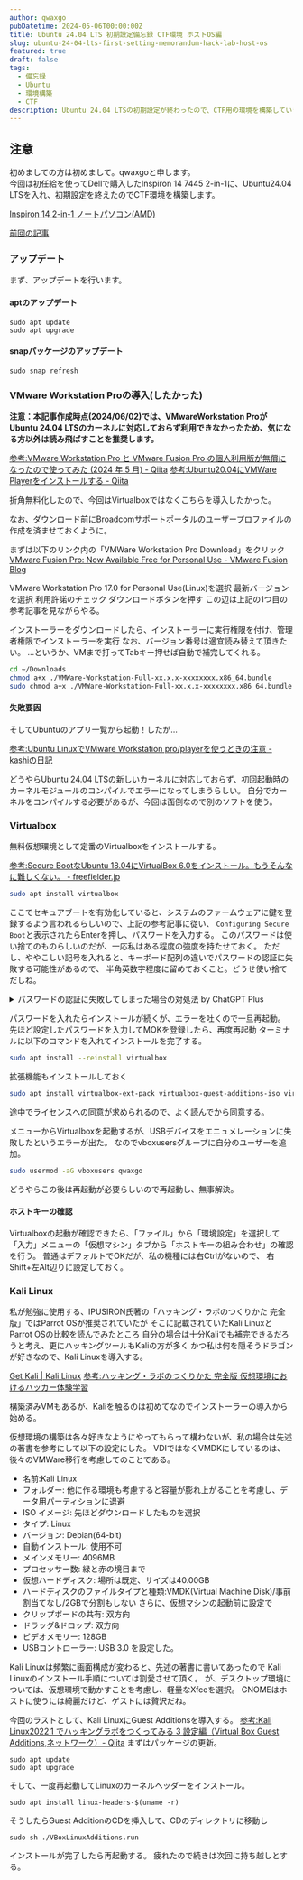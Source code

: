 ```yaml
---
author: qwaxgo
pubDatetime: 2024-05-06T00:00:00Z
title: Ubuntu 24.04 LTS 初期設定備忘録 CTF環境 ホストOS編
slug: ubuntu-24-04-lts-first-setting-memorandum-hack-lab-host-os
featured: true
draft: false
tags:
  - 備忘録
  - Ubuntu
  - 環境構築
  - CTF
description: Ubuntu 24.04 LTSの初期設定が終わったので、CTF用の環境を構築していきます。
---
```


## 注意

初めましての方は初めまして。qwaxgoと申します。  
今回は初任給を使ってDellで購入したInspiron 14 7445 2-in-1に、Ubuntu24.04 LTSを入れ、初期設定を終えたのでCTF環境を構築します。

[Inspiron 14 2-in-1 ノートパソコン(AMD)](https://www.dell.com/ja-jp/shop/laptops/amd/spd/inspiron-14-7445-2-in-1-laptop/oic7445200201monojp)

[前回の記事](https://qwaxgo.com/blog/ubuntu-24-04-lts-first-setting-memorandum-minimum/)

### アップデート

まず、アップデートを行います。

#### aptのアップデート

```
sudo apt update
sudo apt upgrade
```

#### snapパッケージのアップデート

```
sudo snap refresh
```

### VMware Workstation Proの導入(したかった)

**注意：本記事作成時点(2024/06/02)では、VMwareWorkstation ProがUbuntu 24.04 LTSのカーネルに対応しておらず利用できなかったため、気になる方以外は読み飛ばすことを推奨します。**

[参考:VMware Workstation Pro と VMware Fusion Pro の個人利用版が無償になったので使ってみた (2024 年 5 月) - Qiita](https://qiita.com/sanjushi003/items/b4ba2687f99412fd7c38)
[参考:Ubuntu20.04にVMWare Playerをインストールする - Qiita](https://qiita.com/kannkyo/items/b1cf86925ef5a6e30dfa)

折角無料化したので、今回はVirtualboxではなくこちらを導入したかった。

なお、ダウンロード前にBroadcomサポートポータルのユーザープロファイルの作成を済ませておくように。

まずは以下のリンク内の「VMWare Workstation Pro Download」をクリック
[VMware Fusion Pro: Now Available Free for Personal Use - VMware Fusion Blog](https://blogs.vmware.com/teamfusion/2024/05/fusion-pro-now-available-free-for-personal-use.html)

VMware Workstation Pro 17.0 for Personal Use(Linux)を選択
最新バージョンを選択
利用許諾のチェック
ダウンロードボタンを押す
この辺は上記の1つ目の参考記事を見ながらやる。

インストーラーをダウンロードしたら、インストーラーに実行権限を付け、管理者権限でインストーラーを実行
なお、バージョン番号は適宜読み替えて頂きたい。
…というか、VMまで打ってTabキー押せば自動で補完してくれる。

```bash
cd ~/Downloads
chmod a+x ./VMWare-Workstation-Full-xx.x.x-xxxxxxxx.x86_64.bundle
sudo chmod a+x ./VMWare-Workstation-Full-xx.x.x-xxxxxxxx.x86_64.bundle
```

#### 失敗要因

そしてUbuntuのアプリ一覧から起動！したが…

[参考:Ubuntu LinuxでVMware Workstation pro/playerを使うときの注意 - kashiの日記](http://verifiedby.me/adiary/0171#c2)

どうやらUbuntu 24.04 LTSの新しいカーネルに対応しておらず、初回起動時のカーネルモジュールのコンパイルでエラーになってしまうらしい。
自分でカーネルをコンパイルする必要があるが、今回は面倒なので別のソフトを使う。

### Virtualbox

無料仮想環境として定番のVirtualboxをインストールする。

[参考:Secure BootなUbuntu 18.04にVirtualBox 6.0をインストール。もうそんなに難しくない。 - freefielder.jp](https://freefielder.jp/blog/2019/09/secure-boot-ubuntu-vbox.html)

```bash
sudo apt install virtualbox
```

ここでセキュアブートを有効化していると、システムのファームウェアに鍵を登録するよう言われるらしいので、上記の参考記事に従い、
`Configuring Secure Boot`と表示されたらEnterを押し、パスワードを入力する。
このパスワードは使い捨てのものらしいのだが、一応私はある程度の強度を持たせておく。
ただし、ややこしい記号を入れると、キーボード配列の違いでパスワードの認証に失敗する可能性があるので、
半角英数字程度に留めておくこと。どうせ使い捨てだしね。

<details>
<summary>パスワードの認証に失敗してしまった場合の対処法 by ChatGPT Plus </summary>
セキュアブートを有効化した状態でUbuntuにVirtualBoxをインストールした際に、MOK（Machine Owner Key）の登録が必要ですが、認証に失敗してしまうことがあります。この状況に対処するためには、以下の手順を試してみてください。

1. **Shim-signedパッケージの再インストール**:

   - 端末を開いて以下のコマンドを実行します。
     ```bash
     sudo apt-get install --reinstall shim-signed
     ```

2. **MOKの再登録の準備**:

   - 再インストールが完了したら、以下のコマンドを実行してMOKの再登録を準備します。
     ```bash
     sudo mokutil --import /var/lib/shim-signed/mok/MOK.der
     ```
   - コマンドを実行すると、新しいパスワードを入力するよう求められます。このパスワードは再起動後にMOK登録画面で必要となりますので、忘れないようにしてください。

3. **システムの再起動**:

   - パスワードの入力が完了したら、システムを再起動します。
     ```bash
     sudo reboot
     ```

4. **MOK管理の画面**:

   - 再起動後、MOK管理の青い画面が表示されます。この画面で「Enroll MOK」を選択し、次に進みます。
   - パスワードを入力するよう求められますので、先ほど設定したパスワードを入力します。
   - 「Yes」を選択して登録を完了します。

5. **登録が完了しない場合**:
   - 上記手順でも問題が解決しない場合、次の方法を試してください。
     - BIOSまたはUEFI設定でセキュアブートを一時的に無効化し、VirtualBoxをインストールしてMOKの登録を完了させます。その後、セキュアブートを再度有効化します。

これらの手順でMOKの登録が完了し、VirtualBoxが正常に動作することを確認してください。問題が解決しない場合や追加のヘルプが必要な場合は、さらに詳細な情報を提供してください。

</details>

パスワードを入れたらインストールが続くが、エラーを吐くので一旦再起動。
先ほど設定したパスワードを入力してMOKを登録したら、再度再起動
ターミナルに以下のコマンドを入れてインストールを完了する。

```bash
sudo apt install --reinstall virtualbox
```

拡張機能もインストールしておく

```bash
sudo apt install virtualbox-ext-pack virtualbox-guest-additions-iso virtualbox-guest-utils virtualbox-guest-x11
```

途中でライセンスへの同意が求められるので、よく読んでから同意する。

メニューからVirtualboxを起動するが、USBデバイスをエニュメレーションに失敗したというエラーが出た。
なのでvboxusersグループに自分のユーザーを追加。

```bash
sudo usermod -aG vboxusers qwaxgo
```

どうやらこの後は再起動が必要らしいので再起動し、無事解決。

#### ホストキーの確認

Virtualboxの起動が確認できたら、「ファイル」から「環境設定」を選択して
「入力」メニューの「仮想マシン」タブから「ホストキーの組み合わせ」の確認を行う。
普通はデフォルトでOKだが、私の機種には右Ctrlがないので、
右Shift+左Alt辺りに設定しておく。

### Kali Linux

私が勉強に使用する、IPUSIRON氏著の「ハッキング・ラボのつくりかた 完全版」ではParrot OSが推奨されていたが
そこに記載されていたKali LinuxとParrot OSの比較を読んでみたところ
自分の場合は十分Kaliでも補完できるだろうと考え、更にハッキングツールもKaliの方が多く
かつ私は何を隠そうドラゴンが好きなので、Kali Linuxを導入する。

[Get Kali | Kali Linux](https://www.kali.org/get-kali/#kali-installer-images)
[参考:ハッキング・ラボのつくりかた 完全版 仮想環境におけるハッカー体験学習](https://www.seshop.com/product/detail/25094)

構築済みVMもあるが、Kaliを触るのは初めてなのでインストーラーの導入から始める。

仮想環境の構築は各々好きなようにやってもらって構わないが、私の場合は先述の著書を参考にして以下の設定にした。
VDIではなくVMDKにしているのは、後々のVMWare移行を考慮してのことである。

- 名前:Kali Linux
- フォルダー: 他に作る環境も考慮すると容量が膨れ上がることを考慮し、データ用パーティションに退避
- ISO イメージ: 先ほどダウンロードしたものを選択
- タイプ: Linux
- バージョン: Debian(64-bit)
- 自動インストール: 使用不可
- メインメモリー: 4096MB
- プロセッサー数: 緑と赤の境目まで
- 仮想ハードディスク: 場所は既定、サイズは40.00GB
- ハードディスクのファイルタイプと種類:VMDK(Virtual Machine Disk)/事前割当てなし/2GBで分割もしない
  さらに、仮想マシンの起動前に設定で
- クリップボードの共有: 双方向
- ドラッグ&ドロップ: 双方向
- ビデオメモリー: 128GB
- USBコントローラー: USB 3.0
  を設定した。

Kali Linuxは頻繁に画面構成が変わると、先述の著書に書いてあったので
Kali Linuxのインストール手順については割愛させて頂く。
が、デスクトップ環境については、仮想環境で動かすことを考慮し、軽量なXfceを選択。
GNOMEはホストに使うには綺麗だけど、ゲストには贅沢だね。

今回のラストとして、Kali LinuxにGuest Additionsを導入する。
[参考:Kali Linux2022.1 でハッキングラボをつくってみる 3 設定編（Virtual Box Guest Additions,ネットワーク）- Qiita](https://qiita.com/kagirohi/items/6fc30a8af73158fcf682)
まずはパッケージの更新。

```
sudo apt update
sudo apt upgrade
```

そして、一度再起動してLinuxのカーネルヘッダーをインストール。

```
sudo apt install linux-headers-$(uname -r)
```

そうしたらGuest AdditionのCDを挿入して、CDのディレクトリに移動し

```
sudo sh ./VBoxLinuxAdditions.run
```

インストールが完了したら再起動する。
疲れたので続きは次回に持ち越しとする。
